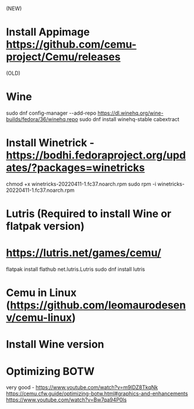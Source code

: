 (NEW)

# Install Appimage https://github.com/cemu-project/Cemu/releases


(OLD)
# Wine
  sudo dnf config-manager --add-repo https://dl.winehq.org/wine-builds/fedora/36/winehq.repo
  sudo dnf install winehq-stable cabextract

# Install Winetrick - https://bodhi.fedoraproject.org/updates/?packages=winetricks
  chmod +x winetricks-20220411-1.fc37.noarch.rpm
  sudo rpm -i winetricks-20220411-1.fc37.noarch.rpm



# Lutris (Required to install Wine or flatpak version)
# https://lutris.net/games/cemu/
  flatpak install flathub net.lutris.Lutris
  sudo dnf install lutris
  
  
  
# Cemu in Linux (https://github.com/leomaurodesenv/cemu-linux)
# Install Wine version


# Optimizing BOTW 
  very good - https://www.youtube.com/watch?v=m9lDZ8TkqNk
  https://cemu.cfw.guide/optimizing-botw.html#graphics-and-enhancements
  https://www.youtube.com/watch?v=Bw7qa94P0ls
  
